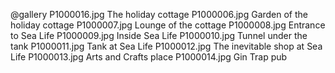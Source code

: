@gallery
P1000016.jpg		The holiday cottage
P1000006.jpg		Garden of the holiday cottage
P1000007.jpg		Lounge of the cottage
P1000008.jpg		Entrance to Sea Life
P1000009.jpg		Inside Sea Life
P1000010.jpg		Tunnel under the tank
P1000011.jpg		Tank at Sea Life
P1000012.jpg		The inevitable shop at Sea Life
P1000013.jpg		Arts and Crafts place
P1000014.jpg		Gin Trap pub

